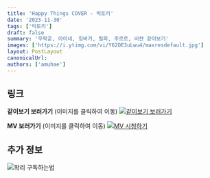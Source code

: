 ```yaml
---
title: 'Happy Things COVER - 빅토리'
date: '2023-11-30'
tags: ['빅토리']
draft: false
summary: '우왁굳, 아이네, 징버거, 릴파, 주르르, 비챤 같이보기'
images: ['https://i.ytimg.com/vi/Y62OE3uLwu4/maxresdefault.jpg']
layout: PostLayout
canonicalUrl:
authors: ['amuhae']
---
```


## 링크

**같이보기 보러가기** (이미지를 클릭하여 이동)
[![같이보기 보러가기](../static/images/logo.png)](https://cafe.naver.com/steamindiegame/13841290)

**MV 보러가기** (이미지를 클릭하여 이동)
[![MV 시청하기](https://i.ytimg.com/vi/Y62OE3uLwu4/maxresdefault.jpg)](https://youtu.be/Y62OE3uLwu4?si=digiexjb8o7DLi7w)

## 추가 정보

![왁리 구독하는법](../static/images/sub.gif)
